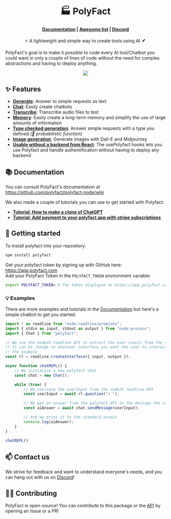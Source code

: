 <h1 align="center">🏭 PolyFact</h1>

<h4 align="center">
    <a href="https://github.com/polyfact/polyfact-node/wiki">Documentation</a> |
    <a href="https://github.com/polyfact/awesome-polyfact">Awesome list</a> |
    <a href="https://discord.gg/8mkBfDXNTM">Discord</a>
</h4>

<p align="center">⚡ A lightweight and simple way to create tools using AI 🪶</p>

PolyFact's goal is to make it possible to code every AI tool/Chatbot you could want in only a couple of lines of code without the need for complex abstractions and having to deploy anything.

<p align="center"><img src="demo.gif" /></p>

## ✨ Features
- **[Generate](https://github.com/polyfact/polyfact-node/wiki/Generate-Text)**: Answer to simple requests as text
- **[Chat](https://github.com/polyfact/polyfact-node/wiki/Create-chatbots)**: Easily create chatbots
- **[Transcribe](https://github.com/polyfact/polyfact-node/wiki/Transcribe-audio-files)**: Transcribe audio files to text
- **[Memory](https://github.com/polyfact/polyfact-node/wiki/Long-term-Memory-and-Embeddings)**: Easily create a long-term memory and simplify the use of large amounts of information
- **[Type checked generation](https://github.com/polyfact/polyfact-node/wiki/Generate-objects-following-a-type)**: Answer simple requests with a type you defined *(🎲 probabilistic function)*
- **[Image generation](https://github.com/polyfact/polyfact-node/wiki/Generate-images)**: Generate images with Dall-E and Midjourney
- **[Usable without a backend from React](https://github.com/polyfact/polyfact-node/wiki/Using-Polyfact-in-React)**: The usePolyfact hooks lets you use Polyfact and handle authentification without having to deploy any backend

## 📚 Documentation

You can consult PolyFact's documentation at https://github.com/polyfact/polyfact-node/wiki

We also made a couple of tutorials you can use to get started with Polyfact:
- **[Tutorial: How to make a clone of ChatGPT](https://github.com/polyfact/polyfact-node/wiki/Tutorial:-How-to-make-a-clone-of-ChatGPT)**
- **[Tutorial: Add payment to your polyfact app with stripe subscriptions](https://github.com/polyfact/polyfact-node/wiki/Tutorial:-Add-stripe-subscriptions)**

## 🚀 Getting started

To install polyfact into your repository:

```bash
npm install polyfact
```

Get your polyfact token by signing up with GitHub here: https://app.polyfact.com<br/>
Add your PolyFact Token in the `POLYFACT_TOKEN` environment variable:

```bash
export POLYFACT_TOKEN= # The token displayed on https://app.polyfact.com
```

### 💡 Examples

There are more examples and tutorials in the [Documentation](https://github.com/polyfact/polyfact-node/wiki) but here's a simple chatbot to get you started:

```js
import * as readline from "node:readline/promises";
import { stdin as input, stdout as output } from "node:process";
import { Chat } from "polyfact";

// We use the nodeJS readline API to extract the user inputs from the standard input of the terminal
// It can be change to whatever interface you want the user to interact with, readline is just for
// the example. 
const rl = readline.createInterface({ input, output });

async function chatREPL() {
    // We initialize a new polyfact chat
    const chat = new Chat();

    while (true) {
        // We retrieve the userInput from the nodeJS readline API
        const userInput = await rl.question("> ");

        // We get an answer from the polyfact API to the message the user sent
        const aiAnswer = await chat.sendMessage(userInput);

        // And we print it to the standard output
        console.log(aiAnswer);
    }
}

chatREPL()
```

## 📫 Contact us

We strive for feedback and want to understand everyone's needs, and you can hang out with us on [Discord](https://discord.gg/8mkBfDXNTM)!

## 🧑‍💻 Contributing

PolyFact is open-source! You can contribute to this package or the [API](https://github.com/polyfact/polyfact-api-go) by opening an issue or a PR!

